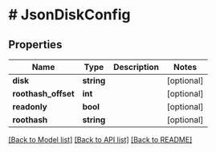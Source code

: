# # JsonDiskConfig

## Properties

Name | Type | Description | Notes
------------ | ------------- | ------------- | -------------
**disk** | **string** |  | [optional] 
**roothash_offset** | **int** |  | [optional] 
**readonly** | **bool** |  | [optional] 
**roothash** | **string** |  | [optional] 

[[Back to Model list]](../../README.md#documentation-for-models) [[Back to API list]](../../README.md#documentation-for-api-endpoints) [[Back to README]](../../README.md)


